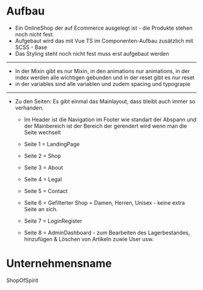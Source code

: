 # Aufbau

- Ein OnlineShop der auf Ecommerce ausgelegt ist - die Produkte stehen noch nicht fest.
- Aufgebaut wird das mit Vue TS im Componenten-Aufbau zusätzlich mit SCSS - Base
- Das Styling steht noch nicht fest muss erst aufgebaut werden

---

- In der Mixin gibt es nur Mixin, in den animations nur animations, in der index werden alle wichtigen gebunden und in der reset gibt es nur reset
- in der variables sind alle variablen und zudem spacing und typograpie

---

- Zu den Seiten: Es gibt einmal das Mainlayout, dass bleibt auch immer so verhanden.

  - Im Header ist die Navigation im Footer wie standart der Abspann und der Mainbereich ist der Bereich der gerendert wird wenn man die Seite wechselt

  - Seite 1 = LandingPage
  - Seite 2 = Shop
  - Seite 3 = About
  - Seite 4 = Legal
  - Seite 5 = Contact
  - Seite 6 = Gefilterter Shop = Damen, Herren, Unisex - keine extra Seite an sich.
  - Seite 7 = LoginRegister
  - Seite 8 = AdminDashboard - zum Bearbeiten des Lagerbestandes, hinzufügen & Löschen von Artikeln zuwie User usw.

# Unternehmensname

ShopOfSpirit
